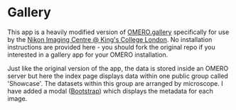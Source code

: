Gallery
=======

This app is a heavily modified version of <a href="https://github.com/ome/gallery">OMERO.gallery</a> specifically for use by the <a href="http://www.kcl.ac.uk/innovation/research/corefacilities/smallrf/nikon/index.aspx">Nikon Imaging Centre @ King's College London</a>. No installation instructions are provided here - you should fork the original repo if you interested in a gallery app for your OMERO installation.

Just like the original version of the app, the data is stored inside an OMERO server but here the index page displays data within one public group called 'Showcase'. The datasets within this group are arranged by microscope. I have added a modal (<a href="http://getbootstrap.com/">Bootstrap</a>) which displays the metadata for each image.



